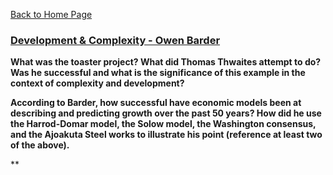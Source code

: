 [Back to Home Page](https://grace-yoon1.github.io/DATA150/)

### [Development & Complexity - Owen Barder](https://youtu.be/02EZPxPcFqs)

**What was the toaster project? What did Thomas Thwaites attempt to do? Was he successful and what is the significance of this example in the context of complexity and development?**


**According to Barder, how successful have economic models been at describing and predicting growth over the past 50 years?  How did he use the Harrod-Domar model, the Solow model, the Washington consensus, and the Ajoakuta Steel works to illustrate his point (reference at least two of the above).**


**
